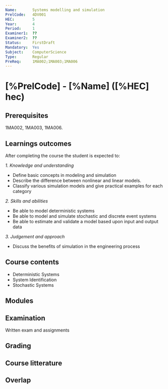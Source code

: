 ```yaml
---
Name:       Systems modelling and simulation
PrelCode:   4DV001
HEC:        5
Year:       4
Period:     1
Examiner1:  ??    
Examiner2:  ??
Status:     FirstDraft
Mandatory:  Yes
Subject:    ComputerScience
Type:       Regular
PreReq:     1MA002;1MA003;1MA006  
---
```


# [%PrelCode] - [%Name] ([%HEC] hec)

## Prerequisites

1MA002, 1MA003, 1MA006.

## Learnings outcomes

After completing the course the student is expected to:

*1. Knowledge and understanding*

- Define basic concepts in modeling and simulation
- Describe the difference between nonlinear and linear models.
- Classify various simulation models and give practical examples for each category

*2.	Skills and abilities*

- Be able to model deterministic systems
- Be able to model and simulate stochastic and discrete event systems
- Be able to estimate and validate a model based upon input and output data

*3.	Judgement and approach*

- Discuss the benefits of simulation in the engineering process

## Course contents

- Deterministic Systems
- System Identification
- Stochastic Systems

## Modules

## Examination

Written exam and assignments

## Grading

## Course litterature

## Overlap
